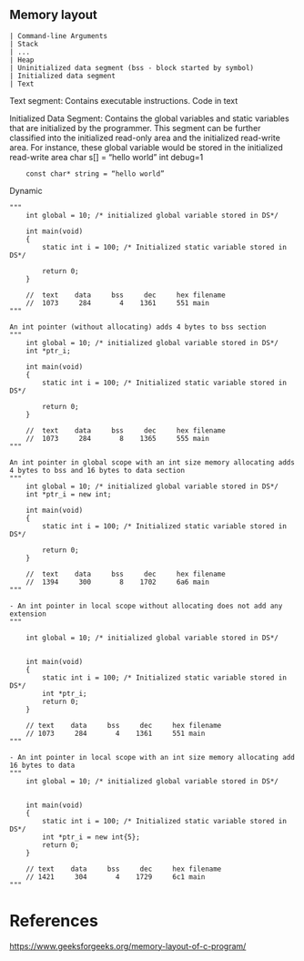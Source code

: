## Memory layout
    | Command-line Arguments
    | Stack
    | ...
    | Heap
    | Uninitialized data segment (bss - block started by symbol)
    | Initialized data segment
    | Text

Text segment:
    Contains executable instructions. Code in text

Initialized Data Segment:
    Contains the global variables and static variables that are initialized by the programmer.
    This segment can be further classified into the initialized read-only area and the initialized read-write area.
    For instance, these global variable would be stored in the initialized read-write area
        char s[] = “hello world”
        int debug=1

        const char* string = “hello world”
        
Dynamic 

    """
        int global = 10; /* initialized global variable stored in DS*/

        int main(void)
        {
            static int i = 100; /* Initialized static variable stored in DS*/

            return 0;
        }

        //  text    data     bss     dec     hex filename
        //  1073     284       4    1361     551 main
    """

    An int pointer (without allocating) adds 4 bytes to bss section
    """
        int global = 10; /* initialized global variable stored in DS*/
        int *ptr_i;

        int main(void)
        {
            static int i = 100; /* Initialized static variable stored in DS*/

            return 0;
        }

        //  text    data     bss     dec     hex filename
        //  1073     284       8    1365     555 main
    """

    An int pointer in global scope with an int size memory allocating adds 4 bytes to bss and 16 bytes to data section
    """
        int global = 10; /* initialized global variable stored in DS*/
        int *ptr_i = new int;

        int main(void)
        {
            static int i = 100; /* Initialized static variable stored in DS*/

            return 0;
        }

        //  text    data     bss     dec     hex filename
        //  1394     300       8    1702     6a6 main
    """

    - An int pointer in local scope without allocating does not add any extension
    """
        
        int global = 10; /* initialized global variable stored in DS*/


        int main(void)
        {
            static int i = 100; /* Initialized static variable stored in DS*/
            int *ptr_i;
            return 0;
        }

        // text    data     bss     dec     hex filename
        // 1073     284       4    1361     551 main
    """

    - An int pointer in local scope with an int size memory allocating add 16 bytes to data
    """
        int global = 10; /* initialized global variable stored in DS*/


        int main(void)
        {
            static int i = 100; /* Initialized static variable stored in DS*/
            int *ptr_i = new int{5};
            return 0;
        }

        // text    data     bss     dec     hex filename
        // 1421     304       4    1729     6c1 main
    """
# References
https://www.geeksforgeeks.org/memory-layout-of-c-program/
